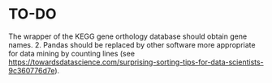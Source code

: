 # TO-DO
The wrapper of the KEGG gene orthology database should obtain gene names.  2. Pandas should be replaced by other software more appropriate for data mining by counting lines (see https://towardsdatascience.com/surprising-sorting-tips-for-data-scientists-9c360776d7e). 
